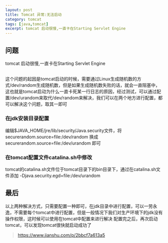 ```yaml
---
layout: post
title: Tomcat 异常:无法启动
category: tomcat
tags: [java,tomcat]
excerpt: tomcat 启动很慢,一直卡在Starting Servlet Engine
---
```


## 问题
tomcat 启动很慢,一直卡在Starting Servlet Engine

## 
这个问题的起因是tomcat启动的时候，需要通过Linux生成随机数的方式/dev/random生成随机数，但是如果生成随机数失败的话，就会一直阻塞中，这也就是tomcat启动为什么一直卡死某一行日志的原因，经过测试，可以通过配置/dev/urandom来取代/dev/random来解决，我们可以在两个地方进行配置，都可以解决这个问题，取其一即可

### 在jdk安装目录配置
编辑$JAVA_HOME/jre/lib/security/Java.security文件，将securerandom.source=file:/dev/random 换成 securerandom.source=file:/dev/urandom 即可

### 在tomcat配置文件catalina.sh中修改
tomcat的catalina.sh文件位于tomcat目录下的bin目录下，通过在catalina.sh文件添加 -Djava.security.egd=file:/dev/urandom

## 最后 
以上两种解决方式，只需要配置一种即可，在jdk目录中进行配置，可以一劳永逸，不需要每个tomcat中进行配置，但是一般情况下我们对生产环境下的jdk没有操作权限，这时候可以使用在tomcat中配置来进行解决
    配置完之后，再次启动tomcat，可以发现tomcat很快就启动成功了
    
> https://www.jianshu.com/p/2bbcf7a613a5